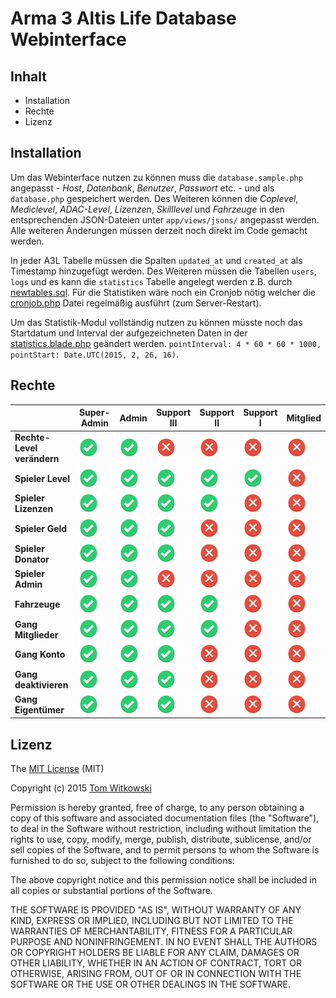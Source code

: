 # Arma 3 Altis Life Database Webinterface

## Inhalt

* Installation
* Rechte
* Lizenz

## Installation

Um das Webinterface nutzen zu können muss die ```database.sample.php``` angepasst - *Host*, *Datenbank*, *Benutzer*, *Passwort* etc. - und als ```database.php``` gespeichert werden. Des Weiteren können die *Coplevel*, *Mediclevel*, *ADAC-Level*, *Lizenzen*, *Skilllevel* und *Fahrzeuge* in den entsprechenden JSON-Dateien unter ```app/views/jsons/``` angepasst werden. Alle weiteren Änderungen müssen derzeit noch direkt im Code gemacht werden.

In jeder A3L Tabelle müssen die Spalten ```updated_at``` und ```created_at``` als Timestamp hinzugefügt werden. Des Weiteren müssen die Tabellen ```users```, ```logs``` und es kann die ```statistics``` Tabelle angelegt werden z.B. durch [newtables.sql](https://github.com/Gummibeer/a3l-webinterface/blob/master/newtables.sql). Für die Statistiken wäre noch ein Cronjob nötig welcher die [cronjob.php](https://github.com/Gummibeer/a3l-webinterface/blob/master/cronjob.php) Datei regelmäßig ausführt (zum Server-Restart).
 
 Um das Statistik-Modul vollständig nutzen zu können müsste noch das Startdatum und Interval der aufgezeichneten Daten in der [statistics.blade.php](https://github.com/Gummibeer/a3l-webinterface/blob/master/app/views/statistics.blade.php) geändert werden. ```pointInterval: 4 * 60 * 60 * 1000, pointStart: Date.UTC(2015, 2, 26, 16)```.

## Rechte

|                            | Super-Admin                                                                                | Admin                                                                                      | Support III                                                                                  | Support II                                                                                   | Support I                                                                                    | Mitglied                                                                                     |
|----------------------------|--------------------------------------------------------------------------------------------|--------------------------------------------------------------------------------------------|----------------------------------------------------------------------------------------------|----------------------------------------------------------------------------------------------|----------------------------------------------------------------------------------------------|----------------------------------------------------------------------------------------------|
| **Rechte-Level verändern** | ![ja](https://raw.githubusercontent.com/Gummibeer/a3l-webinterface/master/icons/check.png) | ![ja](https://raw.githubusercontent.com/Gummibeer/a3l-webinterface/master/icons/check.png) | ![nein](https://raw.githubusercontent.com/Gummibeer/a3l-webinterface/master/icons/error.png) | ![nein](https://raw.githubusercontent.com/Gummibeer/a3l-webinterface/master/icons/error.png) | ![nein](https://raw.githubusercontent.com/Gummibeer/a3l-webinterface/master/icons/error.png) | ![nein](https://raw.githubusercontent.com/Gummibeer/a3l-webinterface/master/icons/error.png) |
| **Spieler Level**          | ![ja](https://raw.githubusercontent.com/Gummibeer/a3l-webinterface/master/icons/check.png) | ![ja](https://raw.githubusercontent.com/Gummibeer/a3l-webinterface/master/icons/check.png) | ![ja](https://raw.githubusercontent.com/Gummibeer/a3l-webinterface/master/icons/check.png)   | ![ja](https://raw.githubusercontent.com/Gummibeer/a3l-webinterface/master/icons/check.png)   | ![ja](https://raw.githubusercontent.com/Gummibeer/a3l-webinterface/master/icons/check.png)   | ![nein](https://raw.githubusercontent.com/Gummibeer/a3l-webinterface/master/icons/error.png) |
| **Spieler Lizenzen**       | ![ja](https://raw.githubusercontent.com/Gummibeer/a3l-webinterface/master/icons/check.png) | ![ja](https://raw.githubusercontent.com/Gummibeer/a3l-webinterface/master/icons/check.png) | ![ja](https://raw.githubusercontent.com/Gummibeer/a3l-webinterface/master/icons/check.png)   | ![ja](https://raw.githubusercontent.com/Gummibeer/a3l-webinterface/master/icons/check.png)   | ![nein](https://raw.githubusercontent.com/Gummibeer/a3l-webinterface/master/icons/error.png) | ![nein](https://raw.githubusercontent.com/Gummibeer/a3l-webinterface/master/icons/error.png) |
| **Spieler Geld**           | ![ja](https://raw.githubusercontent.com/Gummibeer/a3l-webinterface/master/icons/check.png) | ![ja](https://raw.githubusercontent.com/Gummibeer/a3l-webinterface/master/icons/check.png) | ![ja](https://raw.githubusercontent.com/Gummibeer/a3l-webinterface/master/icons/check.png)   | ![nein](https://raw.githubusercontent.com/Gummibeer/a3l-webinterface/master/icons/error.png) | ![nein](https://raw.githubusercontent.com/Gummibeer/a3l-webinterface/master/icons/error.png) | ![nein](https://raw.githubusercontent.com/Gummibeer/a3l-webinterface/master/icons/error.png) |
| **Spieler Donator**        | ![ja](https://raw.githubusercontent.com/Gummibeer/a3l-webinterface/master/icons/check.png) | ![ja](https://raw.githubusercontent.com/Gummibeer/a3l-webinterface/master/icons/check.png) | ![ja](https://raw.githubusercontent.com/Gummibeer/a3l-webinterface/master/icons/check.png)   | ![nein](https://raw.githubusercontent.com/Gummibeer/a3l-webinterface/master/icons/error.png) | ![nein](https://raw.githubusercontent.com/Gummibeer/a3l-webinterface/master/icons/error.png) | ![nein](https://raw.githubusercontent.com/Gummibeer/a3l-webinterface/master/icons/error.png) |
| **Spieler Admin**          | ![ja](https://raw.githubusercontent.com/Gummibeer/a3l-webinterface/master/icons/check.png) | ![ja](https://raw.githubusercontent.com/Gummibeer/a3l-webinterface/master/icons/check.png) | ![nein](https://raw.githubusercontent.com/Gummibeer/a3l-webinterface/master/icons/error.png) | ![nein](https://raw.githubusercontent.com/Gummibeer/a3l-webinterface/master/icons/error.png) | ![nein](https://raw.githubusercontent.com/Gummibeer/a3l-webinterface/master/icons/error.png) | ![nein](https://raw.githubusercontent.com/Gummibeer/a3l-webinterface/master/icons/error.png) |
| **Fahrzeuge**              | ![ja](https://raw.githubusercontent.com/Gummibeer/a3l-webinterface/master/icons/check.png) | ![ja](https://raw.githubusercontent.com/Gummibeer/a3l-webinterface/master/icons/check.png) | ![ja](https://raw.githubusercontent.com/Gummibeer/a3l-webinterface/master/icons/check.png)   | ![ja](https://raw.githubusercontent.com/Gummibeer/a3l-webinterface/master/icons/check.png)   | ![nein](https://raw.githubusercontent.com/Gummibeer/a3l-webinterface/master/icons/error.png) | ![nein](https://raw.githubusercontent.com/Gummibeer/a3l-webinterface/master/icons/error.png) |
| **Gang Mitglieder**        | ![ja](https://raw.githubusercontent.com/Gummibeer/a3l-webinterface/master/icons/check.png) | ![ja](https://raw.githubusercontent.com/Gummibeer/a3l-webinterface/master/icons/check.png) | ![ja](https://raw.githubusercontent.com/Gummibeer/a3l-webinterface/master/icons/check.png)   | ![ja](https://raw.githubusercontent.com/Gummibeer/a3l-webinterface/master/icons/check.png)   | ![nein](https://raw.githubusercontent.com/Gummibeer/a3l-webinterface/master/icons/error.png) | ![nein](https://raw.githubusercontent.com/Gummibeer/a3l-webinterface/master/icons/error.png) |
| **Gang Konto**             | ![ja](https://raw.githubusercontent.com/Gummibeer/a3l-webinterface/master/icons/check.png) | ![ja](https://raw.githubusercontent.com/Gummibeer/a3l-webinterface/master/icons/check.png) | ![ja](https://raw.githubusercontent.com/Gummibeer/a3l-webinterface/master/icons/check.png)   | ![nein](https://raw.githubusercontent.com/Gummibeer/a3l-webinterface/master/icons/error.png) | ![nein](https://raw.githubusercontent.com/Gummibeer/a3l-webinterface/master/icons/error.png) | ![nein](https://raw.githubusercontent.com/Gummibeer/a3l-webinterface/master/icons/error.png) |
| **Gang deaktivieren**      | ![ja](https://raw.githubusercontent.com/Gummibeer/a3l-webinterface/master/icons/check.png) | ![ja](https://raw.githubusercontent.com/Gummibeer/a3l-webinterface/master/icons/check.png) | ![ja](https://raw.githubusercontent.com/Gummibeer/a3l-webinterface/master/icons/check.png)   | ![nein](https://raw.githubusercontent.com/Gummibeer/a3l-webinterface/master/icons/error.png) | ![nein](https://raw.githubusercontent.com/Gummibeer/a3l-webinterface/master/icons/error.png) | ![nein](https://raw.githubusercontent.com/Gummibeer/a3l-webinterface/master/icons/error.png) |
| **Gang Eigentümer**        | ![ja](https://raw.githubusercontent.com/Gummibeer/a3l-webinterface/master/icons/check.png) | ![ja](https://raw.githubusercontent.com/Gummibeer/a3l-webinterface/master/icons/check.png) | ![ja](https://raw.githubusercontent.com/Gummibeer/a3l-webinterface/master/icons/check.png)   | ![nein](https://raw.githubusercontent.com/Gummibeer/a3l-webinterface/master/icons/error.png) | ![nein](https://raw.githubusercontent.com/Gummibeer/a3l-webinterface/master/icons/error.png) | ![nein](https://raw.githubusercontent.com/Gummibeer/a3l-webinterface/master/icons/error.png) |

## Lizenz

The [MIT License](http://opensource.org/licenses/MIT) (MIT)

Copyright (c) 2015 [Tom Witkowski](https://github.com/Gummibeer)

Permission is hereby granted, free of charge, to any person obtaining a copy of this software and associated documentation files (the "Software"), to deal in the Software without restriction, including without limitation the rights to use, copy, modify, merge, publish, distribute, sublicense, and/or sell copies of the Software, and to permit persons to whom the Software is furnished to do so, subject to the following conditions:

The above copyright notice and this permission notice shall be included in all copies or substantial portions of the Software.

THE SOFTWARE IS PROVIDED "AS IS", WITHOUT WARRANTY OF ANY KIND, EXPRESS OR IMPLIED, INCLUDING BUT NOT LIMITED TO THE WARRANTIES OF MERCHANTABILITY, FITNESS FOR A PARTICULAR PURPOSE AND NONINFRINGEMENT. IN NO EVENT SHALL THE AUTHORS OR COPYRIGHT HOLDERS BE LIABLE FOR ANY CLAIM, DAMAGES OR OTHER LIABILITY, WHETHER IN AN ACTION OF CONTRACT, TORT OR OTHERWISE, ARISING FROM, OUT OF OR IN CONNECTION WITH THE SOFTWARE OR THE USE OR OTHER DEALINGS IN THE SOFTWARE.